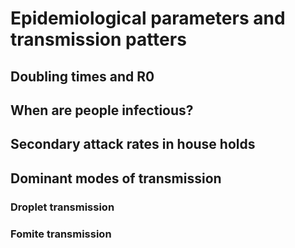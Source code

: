 # Epidemiological parameters and transmission patters

## Doubling times and R0

## When are people infectious?

## Secondary attack rates in house holds

## Dominant modes of transmission

### Droplet transmission

### Fomite transmission


